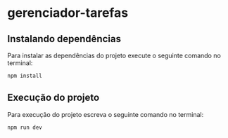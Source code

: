 # gerenciador-tarefas


## Instalando dependências
Para instalar as dependências do projeto execute o seguinte comando no terminal:

```bash
npm install
```
[//]: <> (essa função unicamente é para fazer comentarios lol)
## Execução do projeto

Para execução do projeto escreva o seguinte comando no terminal:


```bash
npm run dev
```

